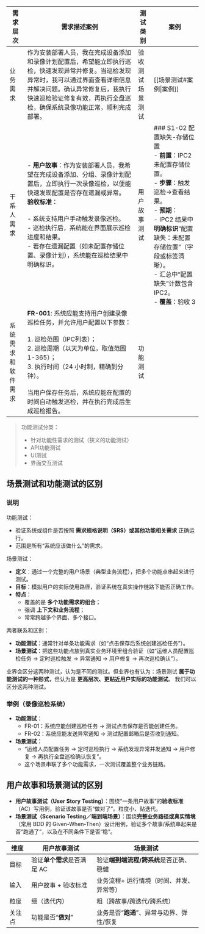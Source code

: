
| 需求层次      | 需求描述案例                                                                                                                                                                                                      | 测试类别         | 案例                                                                                                                                                                                        |
| --------- | ----------------------------------------------------------------------------------------------------------------------------------------------------------------------------------------------------------- | ------------ | ----------------------------------------------------------------------------------------------------------------------------------------------------------------------------------------- |
| 业务需求      | 作为安装部署人员，我在完成设备添加和录像计划配置后，希望能立即执行巡检，快速发现异常并修复。当巡检发现异常时，我可以通过界面查看详细信息并解决问题。确认异常修复后，我执行快速巡检验证修复有效，再执行全盘巡检，确保系统录像功能正常，顺利完成部署。                                                                                  | 验收测试<br>场景测试 | [[场景测试#案例\|案例]]                                                                                                                                                                           |
| 干系人需求     | - **用户故事**：作为安装部署人员，我希望在完成设备添加、分组、录像计划配置后，立即执行一次录像巡检，以便能快速发现配置是否存在遗漏或异常。  <br>    **验收标准**：<br>    <br>    - 系统支持用户手动触发录像巡检。<br>    - 巡检执行后，系统能在界面展示巡检进度和结果。<br>    - 若存在遗漏配置（如未配置存储位置、录像计划），系统能在巡检结果中明确标识。 | 用户故事测试       | ### S1-02 配置缺失-存储位置<br>- **前置**：IPC2 未配置存储位置。    <br>- **步骤**：触发巡检→查看结果。<br>- **预期**：    <br>    - IPC2 结果中**明确标识**“配置缺失：未配置存储位置”（字段或标签清晰）。<br>    - 汇总中“配置缺失”计数包含 IPC2。<br>- **覆盖**：验收 3 |
| 系统需求和软件需求 | **FR-001**: 系统应能支持用户创建录像巡检任务，并允许用户配置以下参数：<br><br>1. 巡检范围（IPC列表）；<br>2. 巡检周期（以天为单位，取值范围 1-365）；<br>3. 执行时间（24 小时制，精确到分钟）。<br><br>当用户保存任务后，系统应能在配置的时间自动触发巡检，并在执行完成后生成巡检报告。                                    | 功能测试         |                                                                                                                                                                                           |

> 功能测试分类：
> - 针对功能性需求的测试（狭义的功能测试）
> - API功能测试
> - UI测试
> - 界面交互测试

## 场景测试和功能测试的区别

### 说明

功能测试：

- 验证系统或组件是否按照 **需求规格说明（SRS）或其他功能相关需求** 正确运行。  
- 范围是所有“系统应该做什么”的需求。

场景测试：

- **定义**：通过一个完整的用户场景（典型业务流程），把多个功能点串起来进行测试。
- **目标**：模拟用户的实际使用路径，验证系统在真实操作链路下能否正确工作。
- **特点**：
    - 覆盖的是 **多个功能需求的组合**；
    - 强调 **上下文和业务流程**；
    - 常常跨越多个界面、多个接口。

两者联系和区别：
- **功能测试**：通常针对单条功能需求（如“点击保存后系统创建巡检任务”）。
- **场景测试**：把这些功能点放到真实业务环境里组合验证（如“运维人员配置巡检任务 → 定时巡检触发 → 异常通知 → 用户修复 → 再次巡检确认”）。

业界会区分这两种测试，认为是不同的测试。但业界也有认为：场景测试 **属于功能测试的一种形式**，但认为是 **更高层次、更贴近用户实际的功能测试**。
我们可以区分这两种测试。

### 举例（录像巡检系统）

- **功能测试**：
    - FR-01：系统应能创建巡检任务 → 测试点击保存是否能创建任务。
    - FR-02：系统应能发送异常通知 → 测试配置邮箱后是否收到通知。
- **场景测试**：
    - “运维人员配置任务 → 定时巡检执行 → 系统发现异常并发通知 → 用户修复 → 再执行全盘巡检确认恢复”。
    - 这个场景串联了多个功能需求，一次测试覆盖整个业务链路。


## 用户故事和场景测试的区别

- **用户故事测试（User Story Testing）**：围绕“一条用户故事”的**验收标准**（AC）写用例，验证该故事是否“做对了”。粒度小、贴迭代。
- **场景测试（Scenario Testing／端到端场景）**：围绕**完整业务路径或真实情境**（常用 BDD 的 Given-When-Then）设计用例，验证多个故事/系统串起来是否“跑通了”，以及在不同条件下是否“稳”。

| 维度  | 用户故事测试            | 场景测试                     |
| --- | ----------------- | ------------------------ |
| 目标  | 验证**单个需求**是否满足 AC | 验证**端到端流程/跨系统**是否正确、稳健   |
| 输入  | 用户故事 + 验收标准       | 业务流程+ 运行情境（时间、并发、异常等）    |
| 粒度  | 细（迭代内）            | 粗（跨故事/跨迭代/跨系统）           |
| 关注点 | 功能是否“**做对**”      | 业务是否“**跑通**”、异常与边界、弹性/恢复 |
